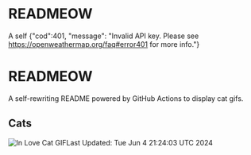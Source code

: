 # READMEOW

A self
{"cod":401, "message": "Invalid API key. Please see https://openweathermap.org/faq#error401 for more info."}
# READMEOW

A self-rewriting README powered by GitHub Actions to display cat gifs.

## Cats

![In Love Cat GIF](https://media3.giphy.com/media/MDJ9IbxxvDUQM/200.gif?cid=9acd02daowb652169rhoeins9pj75ogejhzygv5121l5pikk&ep=v1_gifs_search&rid=200.gif&ct=g)Last Updated: Tue Jun  4 21:24:03 UTC 2024
